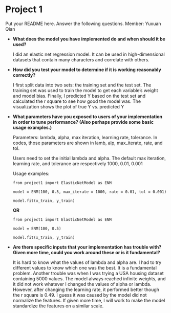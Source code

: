 # Project 1 

Put your README here. Answer the following questions.
Member: Yuxuan Qian
* __What does the model you have implemented do and when should it be used?__

  I did an elastic net regression model. It can be used in high-dimensional datasets that contain many characters and correlate with others.  
  
* __How did you test your model to determine if it is working reasonably correctly?__

  I first split data into two sets: the training set and the test set.  The training set was used to train the model to get each variable’s weight and model bias. Finally, I predicted Y based on the test set and calculated the r square to see how good the model was.  The visualization shows the plot of true Y vs. predicted Y
    
* __What parameters have you exposed to users of your implementation in order to tune performance? (Also perhaps provide some basic usage examples.)__

  Parameters: lambda, alpha, max iteration, learning rate, tolerance. In codes, those parameters are shown in lamb, alp, max_iterate, rate, and tol.
  
  Users need to set the initial lambda and alpha. The default max iteration, learning rate, and tolerance are respectively 1000, 0.01, 0.001
  
  Usage examples:
  ```
  from project1 import ElasticNetModel as ENM
  
  model = ENM(100, 0.5, max_iterate = 1000, rate = 0.01, tol = 0.001)
  
  model.fit(x_train, y_train)
  ```
  
  __OR__
  
  ```
  from project1 import ElasticNetModel as ENM
  
  model = ENM(100, 0.5)
  
  model.fit(x_train, y_train)
  ```


* __Are there specific inputs that your implementation has trouble with? Given more time, could you work around these or is it fundamental?__

  It is hard to know what the values of lambda and alpha are. I had to try different values to know which one was the best. It is a fundamental problem. Another trouble was when I was trying a USA housing dataset containing 5000 values. The model always reached infinite weights, and it did not work whatever I changed the values of alpha or lambda. However, after changing the learning rate, it performed better though the r square is 0.49. I guess it was caused by the model did not normalize the features. If given more time, I will work to make the model standardize the features on a similar scale. 
